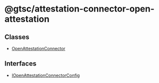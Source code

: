 # @gtsc/attestation-connector-open-attestation

## Classes

- [OpenAttestationConnector](classes/OpenAttestationConnector.md)

## Interfaces

- [IOpenAttestationConnectorConfig](interfaces/IOpenAttestationConnectorConfig.md)
